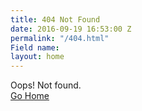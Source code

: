```yaml
---
title: 404 Not Found
date: 2016-09-19 16:53:00 Z
permalink: "/404.html"
Field name: 
layout: home
---
```


<div class="container">
  <div class="text-center">
    Oops! Not found.
  </div>
  <div class="text-center">
    <a href="{{ "/" | prepend: site.baseurl }}">
      Go Home
    </a>
  </div>
</div>